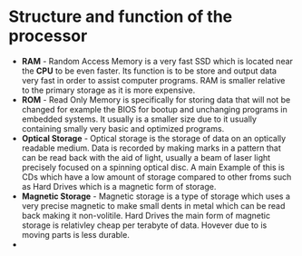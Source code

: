 # Structure and function of the processor
- **RAM** - Random Access Memory is a very fast SSD which is located near the **CPU** to be even faster. Its function is to be store and output data very fast in order to assist computer programs. RAM is smaller relative to the primary storage as it is more expensive.
- **ROM** - Read Only Memory is specifically for storing data that will not be changed for example the BIOS for bootup and unchanging programs in embedded systems. It usually is a smaller size due to it usually containing smally very basic and optimized programs.
- **Optical Storage** - Optical storage is the storage of data on an optically readable medium. Data is recorded by making marks in a pattern that can be read back with the aid of light, usually a beam of laser light precisely focused on a spinning optical disc. A main Example of this is CDs which have a low amount of storage compared to other froms such as Hard Drives which is a magnetic form of storage. 
- **Magnetic Storage** - Magnetic storage is a type of storage which uses a very precise magnetic to make small dents in metal which can be read back making it non-volitile. Hard Drives the main form of magnetic storage is relativley cheap per terabyte of data. Hovever due to is moving parts is less durable.
-  
